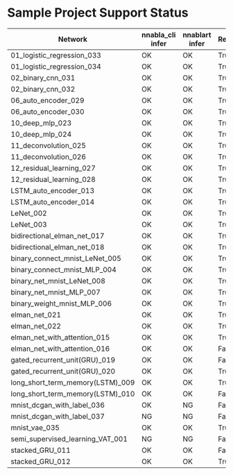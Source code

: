 # Sample Project Support Status
|             Network              | nnabla_cli infer |  nnablart infer  |      Result      |
|----------------------------------|------------------|------------------|------------------|
|    01_logistic_regression_033    |        OK        |        OK        |       True       |
|    01_logistic_regression_034    |        OK        |        OK        |       True       |
|        02_binary_cnn_031         |        OK        |        OK        |       True       |
|        02_binary_cnn_032         |        OK        |        OK        |       True       |
|       06_auto_encoder_029        |        OK        |        OK        |       True       |
|       06_auto_encoder_030        |        OK        |        OK        |       True       |
|         10_deep_mlp_023          |        OK        |        OK        |       True       |
|         10_deep_mlp_024          |        OK        |        OK        |       True       |
|       11_deconvolution_025       |        OK        |        OK        |       True       |
|       11_deconvolution_026       |        OK        |        OK        |       True       |
|     12_residual_learning_027     |        OK        |        OK        |       True       |
|     12_residual_learning_028     |        OK        |        OK        |       True       |
|      LSTM_auto_encoder_013       |        OK        |        OK        |       True       |
|      LSTM_auto_encoder_014       |        OK        |        OK        |       True       |
|            LeNet_002             |        OK        |        OK        |       True       |
|            LeNet_003             |        OK        |        OK        |       True       |
|   bidirectional_elman_net_017    |        OK        |        OK        |       True       |
|   bidirectional_elman_net_018    |        OK        |        OK        |       True       |
|  binary_connect_mnist_LeNet_005  |        OK        |        OK        |       True       |
|   binary_connect_mnist_MLP_004   |        OK        |        OK        |       True       |
|    binary_net_mnist_LeNet_008    |        OK        |        OK        |       True       |
|     binary_net_mnist_MLP_007     |        OK        |        OK        |       True       |
|   binary_weight_mnist_MLP_006    |        OK        |        OK        |       True       |
|          elman_net_021           |        OK        |        OK        |       True       |
|          elman_net_022           |        OK        |        OK        |       True       |
|   elman_net_with_attention_015   |        OK        |        OK        |       True       |
|   elman_net_with_attention_016   |        OK        |        OK        |      False       |
|  gated_recurrent_unit(GRU)_019   |        OK        |        OK        |      False       |
|  gated_recurrent_unit(GRU)_020   |        OK        |        OK        |       True       |
| long_short_term_memory(LSTM)_009 |        OK        |        OK        |       True       |
| long_short_term_memory(LSTM)_010 |        OK        |        OK        |      False       |
|    mnist_dcgan_with_label_036    |        OK        |        NG        |      False       |
|    mnist_dcgan_with_label_037    |        NG        |        NG        |      False       |
|          mnist_vae_035           |        OK        |        OK        |       True       |
| semi_supervised_learning_VAT_001 |        NG        |        NG        |      False       |
|         stacked_GRU_011          |        OK        |        OK        |      False       |
|         stacked_GRU_012          |        OK        |        OK        |       True       |
